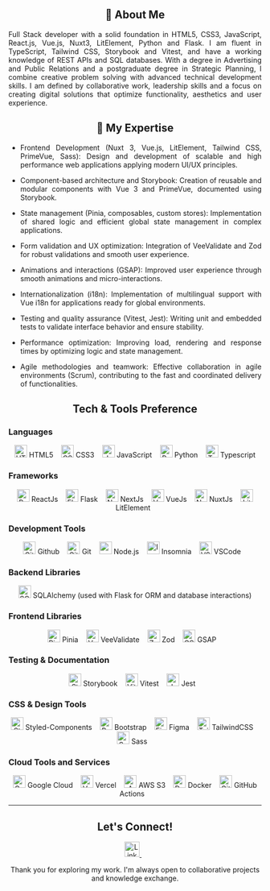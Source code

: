 <div align="center">
  
## 🚀 About Me
<div align="justify">

Full Stack developer with a solid foundation in HTML5, CSS3, JavaScript, React.js, Vue.js, Nuxt3, LitElement, Python and Flask. I am fluent in TypeScript, Tailwind CSS, Storybook and Vitest, and have a working knowledge of REST APIs and SQL databases. With a degree in Advertising and Public Relations and a postgraduate degree in Strategic Planning, I combine creative problem solving with advanced technical development skills. I am defined by collaborative work, leadership skills and a focus on creating digital solutions that optimize functionality, aesthetics and user experience.

</div>

  
## 💼 My Expertise
<div align="justify">

- Frontend Development (Nuxt 3, Vue.js, LitElement, Tailwind CSS, PrimeVue, Sass): Design and development of scalable and high performance web applications applying modern UI/UX principles.

- Component-based architecture and Storybook: Creation of reusable and modular components with Vue 3 and PrimeVue, documented using Storybook.

- State management (Pinia, composables, custom stores): Implementation of shared logic and efficient global state management in complex applications.

- Form validation and UX optimization: Integration of VeeValidate and Zod for robust validations and smooth user experience.

- Animations and interactions (GSAP): Improved user experience through smooth animations and micro-interactions.

- Internationalization (i18n): Implementation of multilingual support with Vue i18n for applications ready for global environments.

- Testing and quality assurance (Vitest, Jest): Writing unit and embedded tests to validate interface behavior and ensure stability.

- Performance optimization: Improving load, rendering and response times by optimizing logic and state management.

- Agile methodologies and teamwork: Effective collaboration in agile environments (Scrum), contributing to the fast and coordinated delivery of functionalities.

</div>


## Tech & Tools Preference
<div align="justify">

### Languages

<div align="center">
<p>
  <img src="https://cdn-icons-png.flaticon.com/512/732/732212.png" alt="HTML5" height="25px" />&nbsp;HTML5
  &nbsp;&nbsp;
  <img src="https://upload.wikimedia.org/wikipedia/commons/thumb/6/62/CSS3_logo.svg/800px-CSS3_logo.svg.png" alt="CSS3" height="25px" />&nbsp;CSS3
  &nbsp;&nbsp;
  <img src="https://static.vecteezy.com/system/resources/previews/027/127/463/non_2x/javascript-logo-javascript-icon-transparent-free-png.png" alt="JavaScript" height="25px" />&nbsp;JavaScript
  &nbsp;&nbsp;
  <img src="https://cdn3.iconfinder.com/data/icons/logos-and-brands-adobe/512/267_Python-512.png" alt="Python" height="25px" />&nbsp;Python
   &nbsp;&nbsp;
  <img src="https://upload.wikimedia.org/wikipedia/commons/thumb/4/4c/Typescript_logo_2020.svg/2048px-Typescript_logo_2020.svg.png" alt="Typescript" height="25px" />&nbsp;Typescript
</p>
</div>

### Frameworks

<div align="center">
<p>
  <img src="https://upload.wikimedia.org/wikipedia/commons/thumb/a/a7/React-icon.svg/1150px-React-icon.svg.png" alt="React" height="25px" />&nbsp;ReactJs
  &nbsp;&nbsp;
  <img src="https://static-00.iconduck.com/assets.00/flask-icon-1594x2048-84mjydzf.png" alt="Flask" height="25px" />&nbsp;Flask 
  &nbsp;&nbsp;
  <img src="https://www.datocms-assets.com/75941/1657707878-nextjs_logo.png" alt="NextJs" height="25px" />&nbsp;NextJs
  &nbsp;&nbsp;
  <img src="https://upload.wikimedia.org/wikipedia/commons/thumb/9/95/Vue.js_Logo_2.svg/1184px-Vue.js_Logo_2.svg.png" alt="VueJs" height="25px" />&nbsp;VueJs
  &nbsp;&nbsp;
  <img src="https://nuxt.com/assets/design-kit/icon-green.svg" alt="NuxtJs" height="25px" />&nbsp;NuxtJs
  &nbsp;&nbsp;
  <img src="https://cdn.worldvectorlogo.com/logos/lit-1.svg" alt="LitElement" height="25px" />&nbsp;LitElement
  &nbsp;&nbsp;
</p>
</div>


### Development Tools

<div align="center">
<p>
  <img src="https://cdn-icons-png.flaticon.com/512/25/25231.png" alt="Github" height="25px" />&nbsp;Github
  &nbsp;&nbsp;
  <img src="https://git-scm.com/images/logos/downloads/Git-Icon-1788C.png" alt="Git" height="25px" />&nbsp;Git 
  &nbsp;&nbsp;
  <img src="https://cdn-icons-png.flaticon.com/512/5968/5968322.png" alt="" height="25px" />&nbsp;Node.js
  &nbsp;&nbsp;
  <img src="https://static-00.iconduck.com/assets.00/insomnia-icon-2048x2048-kz1gm1sv.png" alt="Insomnia" height="25px" />&nbsp;Insomnia 
  &nbsp;&nbsp;
  <img src="https://upload.wikimedia.org/wikipedia/commons/thumb/9/9a/Visual_Studio_Code_1.35_icon.svg/512px-Visual_Studio_Code_1.35_icon.svg.png" alt="VSCode" height="25px" />&nbsp;VSCode 
  &nbsp;&nbsp;
</p>
</div>


### Backend Libraries
<div align="center">
 <img src="https://upload.wikimedia.org/wikipedia/commons/thumb/d/d7/SQLAlchemy.svg/160px-SQLAlchemy.svg.png" alt="SQLAlchemy" height="25px" />&nbsp;SQLAlchemy (used with Flask for ORM and database interactions)
</div>

###  Frontend Libraries
<div align="center">
<img src="https://cdn.worldvectorlogo.com/logos/pinia-1.svg" alt="Pinia" height="25px" />&nbsp;Pinia
&nbsp;&nbsp;
<img src="https://raw.githubusercontent.com/logaretm/vee-validate/main/logo.png" alt="VeeValidate" height="25px" />&nbsp;VeeValidate
&nbsp;&nbsp;
<img src="https://zod.dev/logo.svg" alt="Zod" height="25px" />&nbsp;Zod
&nbsp;&nbsp;
<img src="https://cdn.worldvectorlogo.com/logos/gsap-greensock.svg" alt="GSAP" height="25px" />&nbsp;GSAP
&nbsp;&nbsp;
</div>


###  Testing & Documentation
<div align="center">
<img src="https://www.svgrepo.com/show/354397/storybook-icon.svg" alt="Storybook" height="25px" />&nbsp;Storybook
&nbsp;&nbsp;
<img src="https://vitest.dev/logo.svg" alt="Vitest" height="25px" />&nbsp;Vitest
&nbsp;&nbsp;
<img src="https://cdn.freebiesupply.com/logos/large/2x/jest-logo-png-transparent.png" alt="Jest" height="25px" />&nbsp;Jest
&nbsp;&nbsp;
</div>

### CSS & Design Tools
<div align="center">
<p>
  <img src="https://static-00.iconduck.com/assets.00/styled-components-icon-512x223-72cqvkty.png" alt="Styled-Components" height="25px" />&nbsp;Styled-Components
  &nbsp;&nbsp;
  <img src="https://uxwing.com/wp-content/themes/uxwing/download/brands-and-social-media/bootstrap-5-logo-icon.png" alt="Bootstrap" height="25px" />&nbsp;Bootstrap
  &nbsp;&nbsp;
  <img src="https://cdn-icons-png.flaticon.com/512/5968/5968705.png" alt="Figma" height="25px" />&nbsp;Figma
  &nbsp;&nbsp;
  <img src="https://upload.wikimedia.org/wikipedia/commons/thumb/d/d5/Tailwind_CSS_Logo.svg/320px-Tailwind_CSS_Logo.svg.png" alt="TailwindCSS" height="25px" />&nbsp;TailwindCSS
  &nbsp;&nbsp;
  <img src="https://sass-lang.com/assets/img/styleguide/seal-color.png" alt="Sass" height="25px" />&nbsp;Sass
  &nbsp;&nbsp;
</p>
</div>


### Cloud Tools and Services
<div align="center">
<p>
  <img src="https://static-00.iconduck.com/assets.00/google-cloud-icon-512x412-8rnz6wkz.png" alt="Google Cloud" height="25px" />&nbsp;Google Cloud
  &nbsp;&nbsp;
  <img src="https://static.wikia.nocookie.net/logopedia/images/a/a7/Vercel_favicon.svg/revision/latest?cb=20221026155821" alt="Vercel" height="25px" />&nbsp;Vercel 
  &nbsp;&nbsp;
  <img src="https://upload.wikimedia.org/wikipedia/commons/thumb/b/bc/Amazon-S3-Logo.svg/1712px-Amazon-S3-Logo.svg.png" alt="AWS S3" height="25px" />&nbsp;AWS S3 
  &nbsp;&nbsp;
  <img src="https://cdn4.iconfinder.com/data/icons/logos-and-brands/512/97_Docker_logo_logos-512.png" alt="Docker" height="25px" />&nbsp;Docker
  &nbsp;&nbsp;
  <img src="https://avatars.githubusercontent.com/u/65916846?v=4" alt="GitHub Actions" height="25px" />&nbsp;GitHub Actions
  &nbsp;&nbsp;
</p>
</div>
</div>


<div align="center">
  
-----

## Let's Connect!

<a href="https://www.linkedin.com/in/flavia-fernandezolivera/">
  <img src="https://cdn-icons-png.flaticon.com/256/174/174857.png" alt="LinkedIn" width="30px"/>
</a> &nbsp;&nbsp;

Thank you for exploring my work. I'm always open to collaborative projects and knowledge exchange.

</div>
